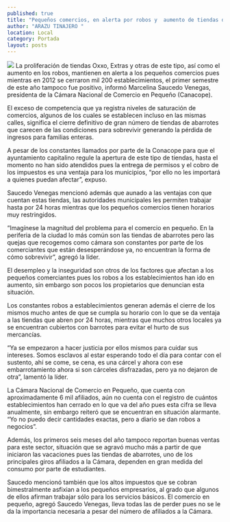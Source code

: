 ```yaml
---
published: true
title: "Pequeños comercios, en alerta por robos y  aumento de tiendas de conveniencia: Canacope"
author: "ARAZU TINAJERO "
location: Local
category: Portada
layout: posts
---
```


![](http://i.imgur.com/4qeBbBBm.jpg)
La proliferación de tiendas Oxxo, Extras y otras de este tipo, así como el aumento en los robos, mantienen en alerta a los pequeños comercios pues mientras en 2012 se cerraron mil 200 establecimientos, el primer semestre de este año tampoco fue positivo, informó Marcelina Saucedo Venegas, presidenta de la Cámara Nacional de Comercio en Pequeño (Canacope).

El exceso de competencia que ya registra niveles de saturación de comercios, algunos de los cuales se establecen incluso en las mismas calles, significa el cierre definitivo de gran número de tiendas de abarrotes que carecen de las condiciones para sobrevivir generando la pérdida de ingresos para familias enteras.

A pesar de los constantes llamados por parte de la Conacope para que el ayuntamiento capitalino regule la apertura de este tipo de tiendas, hasta el momento no han sido atendidos pues la entrega de permisos y el cobro de los impuestos es una ventaja para los municipios, “por ello no les importará a quienes puedan afectar”, expuso.

Saucedo Venegas mencionó además que aunado a las ventajas con que cuentan estas tiendas, las autoridades municipales les permiten trabajar hasta por 24 horas mientras que los pequeños comercios tienen horarios muy restringidos.

“Imagínese la magnitud del problema para el comercio en pequeño. En la periferia de la ciudad lo más común son las tiendas de abarrotes pero las quejas que recogemos como cámara son constantes por parte de los comerciantes que están desesperándose ya, no encuentran la forma de cómo sobrevivir”, agregó la líder.

El desempleo y la inseguridad son otros de los factores que afectan a los pequeños comerciantes pues los robos a los establecimientos han ido en aumento, sin embargo son pocos los propietarios que denuncian esta situación.

Los constantes robos a establecimientos generan además el cierre de los mismos mucho antes de que se cumpla su horario con lo que se da ventaja a las tiendas que abren por 24 horas, mientras que muchos otros locales ya se encuentran cubiertos con barrotes para evitar el hurto de sus mercancías. 

“Ya se empezaron a hacer justicia por ellos mismos para cuidar sus intereses. Somos esclavos al estar esperando todo el día para contar con el sustento, ahí se come, se cena, es una cárcel y ahora con ese embarrotamiento ahora si son cárceles disfrazadas, pero ya no dejaron de otra”, lamentó la líder.

La Cámara Nacional de Comercio en Pequeño, que cuenta con aproximadamente 6 mil afiliados, aún no cuenta con el registro de cuántos establecimientos han cerrado en lo que va del año pues esta cifra se lleva anualmente, sin embargo reiteró que se encuentran en situación alarmante. “Yo no puedo decir cantidades exactas, pero a diario se dan robos a negocios”.

Además, los primeros seis meses del año tampoco reportan buenas ventas para este sector, situación que se agravó mucho más a partir de que iniciaron las vacaciones pues las tiendas de abarrotes, uno de los principales giros afiliados a la Cámara, dependen en gran medida del consumo por parte de estudiantes.

Saucedo mencionó también que los altos impuestos que se cobran bimestralmente asfixian a los pequeños empresarios, al grado que algunos de ellos afirman trabajar sólo para los servicios básicos. El comercio en pequeño, agregó Saucedo Venegas, lleva todas las de perder pues no se le da la importancia necesaria a pesar del número de afiliados a la Cámara.
